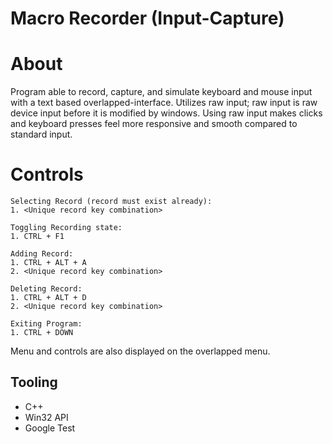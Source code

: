 # Macro Recorder (Input-Capture)
# About
Program able to record, capture, and simulate keyboard and mouse input with a text based overlapped-interface. Utilizes raw input; raw input is raw device input before it is modified by windows. Using raw input makes clicks and keyboard presses feel more responsive and smooth compared to standard input.

# Controls
```
Selecting Record (record must exist already):
1. <Unique record key combination>

Toggling Recording state:
1. CTRL + F1

Adding Record:
1. CTRL + ALT + A
2. <Unique record key combination>

Deleting Record:
1. CTRL + ALT + D
2. <Unique record key combination>

Exiting Program:
1. CTRL + DOWN
```
Menu and controls are also displayed on the overlapped menu.

## Tooling
- C++
- Win32 API
- Google Test
